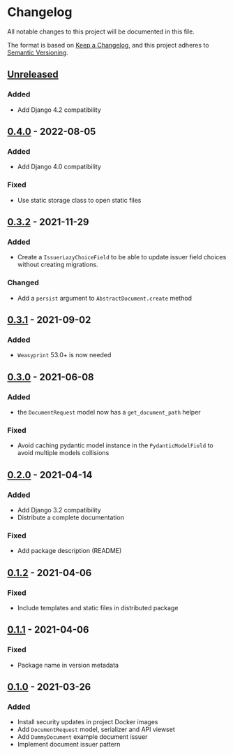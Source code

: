 # Changelog

All notable changes to this project will be documented in this file.

The format is based on [Keep a
Changelog](https://keepachangelog.com/en/1.0.0/), and this project adheres to
[Semantic Versioning](https://semver.org/spec/v2.0.0.html).

## [Unreleased]

### Added

- Add Django 4.2 compatibility

## [0.4.0] - 2022-08-05

### Added

- Add Django 4.0 compatibility

### Fixed

- Use static storage class to open static files

## [0.3.2] - 2021-11-29

### Added

- Create a `IssuerLazyChoiceField` to be able to update issuer field choices
  without creating migrations.

### Changed

- Add a `persist` argument to `AbstractDocument.create` method

## [0.3.1] - 2021-09-02

### Added

- `Weasyprint` 53.0+ is now needed

## [0.3.0] - 2021-06-08

### Added

- the `DocumentRequest` model now has a `get_document_path` helper

### Fixed

- Avoid caching pydantic model instance in the `PydanticModelField` to avoid
  multiple models collisions

## [0.2.0] - 2021-04-14

### Added

- Add Django 3.2 compatibility
- Distribute a complete documentation

### Fixed

- Add package description (README)

## [0.1.2] - 2021-04-06

### Fixed

- Include templates and static files in distributed package

## [0.1.1] - 2021-04-06

### Fixed

- Package name in version metadata

## [0.1.0] - 2021-03-26

### Added

- Install security updates in project Docker images
- Add `DocumentRequest` model, serializer and API viewset
- Add `DummyDocument` example document issuer
- Implement document issuer pattern

[unreleased]: https://github.com/openfun/marion/compare/v0.4.0...master
[0.4.0]: https://github.com/openfun/marion/compare/v0.3.2...0.4.0
[0.3.2]: https://github.com/openfun/marion/compare/v0.3.1...v0.3.2
[0.3.1]: https://github.com/openfun/marion/compare/v0.3.0...v0.3.1
[0.3.0]: https://github.com/openfun/marion/compare/v0.2.0...v0.3.0
[0.2.0]: https://github.com/openfun/marion/compare/v0.1.2...v0.2.0
[0.1.2]: https://github.com/openfun/marion/compare/v0.1.1...v0.1.2
[0.1.1]: https://github.com/openfun/marion/compare/v0.1.0...v0.1.1
[0.1.0]: https://github.com/openfun/marion/compare/ebaa308...v0.1.0
